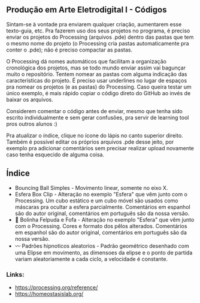 ## Produção em Arte Eletrodigital I - Códigos

Sintam-se à vontade pra enviarem qualquer criação, aumentarem esse texto-guia, etc. Pra fazerem uso dos seus projetos no programa, é preciso enviar os projetos do Processing (arquivos .pde) dentro das pastas que tem o mesmo nome do projeto (o Processing cria pastas automaticamente pra conter o .pde); não é preciso compactar as pastas.

O Processing dá nomes automáticos que facilitam a organização cronológica dos projetos, mas se todo mundo enviar assim vai bagunçar muito o repositório. Tentem nomear as pastas com alguma indicação das características do projeto. É preciso usar underlines no lugar de espaços pra nomear os projetos (e as pastas) do Processing. Caso queira testar um único exemplo, é mais rápido copiar o código direto do GitHub ao invés de baixar os arquivos.

Considerem comentar o código antes de enviar, mesmo que tenha sido escrito individualmente e sem gerar confusões, pra servir de learning tool pros outros alunos :)

Pra atualizar o índice, clique no ícone do lápis no canto superior direito. Também é possível editar os próprios arquivos .pde desse jeito, por exemplo pra adicionar comentários sem precisar realizar upload novamente caso tenha esquecido de alguma coisa.

## Índice


* Bouncing Ball Simples - Movimento linear, somente no eixo X. 
* Esfera Box Clip - Alteração no exemplo "Esfera" que vêm junto com o Processing. Um cubo estático e um cubo móvel são usados como máscaras pra ocultar a esfera parcialmente. Comentários em espanhol são do autor original, comentários em português são da nossa versão.
* 🌈  Bolinha Felpuda e Fofa  -  Alteração no exemplo "Esfera" que vêm junto com o Processing. Cores e formato dos pêlos alterados. Comentários em espanhol são do autor original, comentários em português são da nossa versão.
* 〰️  Padrões hipnoticos aleatorios - Padrão geométrico desenhado com uma Elipse em movimento, as dimensoes da elipse e o ponto de partida variam aleatoriamente a cada ciclo, a velocidade é constante. 

### Links:

* https://processing.org/reference/
* https://homeostasislab.org/
